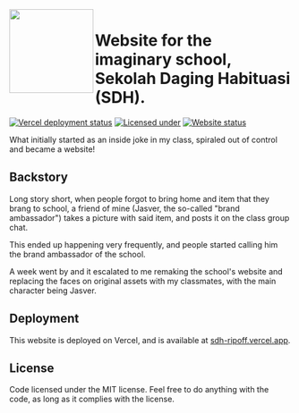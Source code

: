 <img width="150" height="150" align="left" src="https://raw.githubusercontent.com/sekolah-daging-habituasi/web/src/assets/media/images/icons/logo.webp">

# Website for the imaginary school, Sekolah Daging Habituasi (SDH).

[![Vercel deployment status](https://img.shields.io/github/deployments/sekolah-daging-habituasi/web/production?label=deployments&logo=vercel&logoColor=vercel)](https://sdh-ripoff.vercel.app)
[![Licensed under](https://img.shields.io/github/license/sekolah-daging-habituasi/web)](https://github.com/sekolah-daging-habituasi/web/blob/main/LICENSE)
[![Website status](https://img.shields.io/website?url=https%3A%2F%2Fsdh.pnxl.dev)](https://sdh.pnxl.dev)

What initially started as an inside joke in my class, spiraled out of control and became a website!

## Backstory

Long story short, when people forgot to bring home and item that they brang to school, a friend of mine (Jasver, the so-called "brand ambassador") takes a picture with said item, and posts it on the class group chat.

This ended up happening very frequently, and people started calling him the brand ambassador of the school.

A week went by and it escalated to me remaking the school's website and replacing the faces on original assets with my classmates, with the main character being Jasver.

## Deployment

This website is deployed on Vercel, and is available at [sdh-ripoff.vercel.app](https://sdh-ripoff.vercel.app).

## License

Code licensed under the MIT license. Feel free to do anything with the code, as long as it complies with the license.
